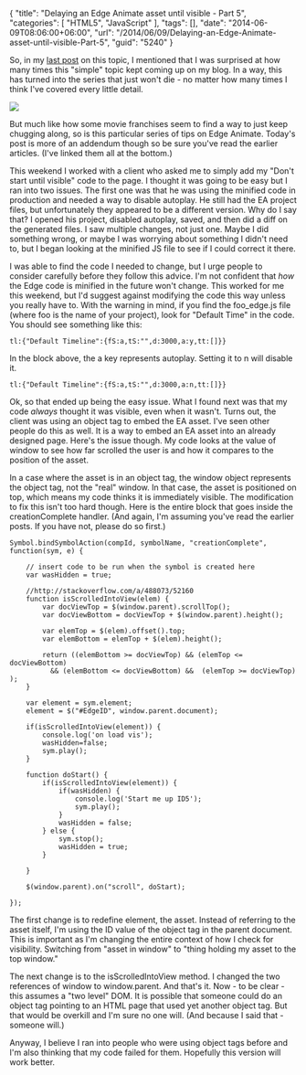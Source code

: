 {
	"title": "Delaying an Edge Animate asset until visible - Part 5",
	"categories": [
		"HTML5",
		"JavaScript"
	],
	"tags": [],
	"date": "2014-06-09T08:06:00+06:00",
	"url": "/2014/06/09/Delaying-an-Edge-Animate-asset-until-visible-Part-5",
	"guid": "5240"
}

<p>
So, in my <a href="http://www.raymondcamden.com/index.cfm/2013/12/6/Delaying-an-Edge-Animate-asset-until-visible--Part-4">last post</a> on this topic, I mentioned that I was surprised at how many times this "simple" topic kept coming up on my blog. In a way, this has turned into the series that just won't die - no matter how many times I think I've covered every little detail.
</p>

<p>
<img src="http://www.raymondcamden.com/images/Friday_the_13th_part_4.jpg" />
</p>
<!--more-->
<p>
But much like how some movie franchises seem to find a way to just keep chugging along, so is this particular series of tips on Edge Animate. Today's post is more of an addendum though so be sure you've read the earlier articles. (I've linked them all at the bottom.)
</p>

<p>
This weekend I worked with a client who asked me to simply add my "Don't start until visible" code to the page. I thought it was going to be easy but I ran into two issues. The first one was that he was using the minified code in production and needed a way to disable autoplay. He still had the EA project files, but unfortunately they appeared to be a different version. Why do I say that? I opened his project, disabled autoplay, saved, and then did a diff on the generated files. I saw multiple changes, not just one. Maybe I did something wrong, or maybe I was worrying about something I didn't need to, but I began looking at the minified JS file to see if I could correct it there. 
</p>

<p>
I was able to find the code I needed to change, but I urge people to consider carefully before they follow this advice. I'm not confident that <i>how</i> the Edge code is minified in the future won't change. This worked for me this weekend, but I'd suggest against modifying the code this way unless you really have to. With the warning in mind, if you find the foo_edge.js file (where foo is the name of your project), look for "Default Time" in the code. You should see something like this:
</p>

<pre><code class="language-javascript">tl:{"Default Timeline":{fS:a,tS:"",d:3000,a:y,tt:[]}}</code></pre>

<p>
In the block above, the a key represents autoplay. Setting it to n will disable it. 
</p>

<pre><code class="language-javascript">tl:{"Default Timeline":{fS:a,tS:"",d:3000,a:n,tt:[]}}</code></pre>

<p>
Ok, so that ended up being the easy issue. What I found next was that my code <i>always</i> thought it was visible, even when it wasn't. Turns out, the client was using an object tag to embed the EA asset. I've seen other people do this as well. It is a way to embed an EA asset into an already designed page. Here's the issue though. My code looks at the value of window to see how far scrolled the user is and how it compares to the position of the asset.
</p>

<p>
In a case where the asset is in an object tag, the window object represents the object tag, not the "real" window. In that case, the asset is positioned on top, which means my code thinks it is immediately visible. The modification to fix this isn't too hard though. Here is the entire block that goes inside the creationComplete handler. (And again, I'm assuming you've read the earlier posts. If you have not, please do so first.)
</p>

<pre><code class="language-javascript">Symbol.bindSymbolAction(compId, symbolName, "creationComplete", function(sym, e) {

	// insert code to be run when the symbol is created here
	var wasHidden = true;

	//http://stackoverflow.com/a/488073/52160
	function isScrolledIntoView(elem) {
		var docViewTop = $(window.parent).scrollTop();
		var docViewBottom = docViewTop + $(window.parent).height();

		var elemTop = $(elem).offset().top;
		var elemBottom = elemTop + $(elem).height();

		return ((elemBottom >= docViewTop) && (elemTop <= docViewBottom)
		  && (elemBottom <= docViewBottom) &&  (elemTop >= docViewTop) );
	}		  

	var element = sym.element;
	element = $("#EdgeID", window.parent.document);

	if(isScrolledIntoView(element)) {
		console.log('on load vis');
		wasHidden=false;
		sym.play();
	}

	function doStart() {
		if(isScrolledIntoView(element)) {
			if(wasHidden) {
				console.log('Start me up ID5');	
				sym.play();
			}
			wasHidden = false;
		} else {
			sym.stop();
			wasHidden = true;
		}

	}

	$(window.parent).on("scroll", doStart);

});
</code></pre>

<p>
The first change is to redefine element, the asset. Instead of referring to the asset itself, I'm using the ID value of the object tag in the parent document. This is important as I'm changing the entire context of how I check for visibility. Switching from "asset in window" to "thing holding my asset to the top window." 
</p>

<p>
The next change is to the isScrolledIntoView method. I changed the two references of window to window.parent. And that's it. Now - to be clear - this assumes a "two level" DOM. It is possible that someone could do an object tag pointing to an HTML page that used yet another object tag. But that would be overkill and I'm sure no one will. (And because I said that - someone will.)
</p>

<p>
Anyway, I believe I ran into people who were using object tags before and I'm also thinking that my code failed for them. Hopefully this version will work better.
</p>